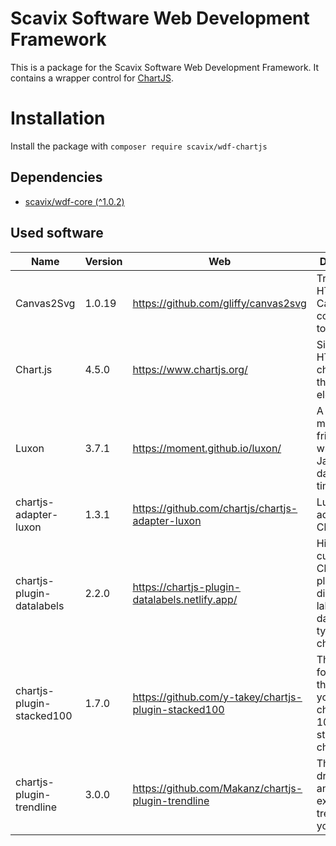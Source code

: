 Scavix Software Web Development Framework
=========================================
This is a package for the Scavix Software Web Development Framework.
It contains a wrapper control for [ChartJS](https://www.chartjs.org).

Installation
============
Install the package with `composer require scavix/wdf-chartjs`

Dependencies
------------
* [scavix/wdf-core (^1.0.2)](https://packagist.org/packages/scavix/wdf-core#v1.0.2)

Used software
-------------
| Name | Version | Web | Description |
|---|---|---|---|
| Canvas2Svg | 1.0.19 | https://github.com/gliffy/canvas2svg | Translates HTML5 Canvas draw commands to SVG |
| Chart.js | 4.5.0 | https://www.chartjs.org/ | Simple HTML5 charts using the canvas element. |
| Luxon | 3.7.1 | https://moment.github.io/luxon/ | A powerful, modern, and friendly wrapper for JavaScript dates and times. |
| chartjs-adapter-luxon | 1.3.1 | https://github.com/chartjs/chartjs-adapter-luxon | Luxon adapter for Chart.js |
| chartjs-plugin-datalabels | 2.2.0 | https://chartjs-plugin-datalabels.netlify.app/ | Highly customizable Chart.js plugin that displays labels on data for any type of charts. |
| chartjs-plugin-stacked100 | 1.7.0 | https://github.com/y-takey/chartjs-plugin-stacked100 | This plugin for Chart.js that makes your bar chart to 100% stacked bar chart. |
| chartjs-plugin-trendline | 3.0.0 | https://github.com/Makanz/chartjs-plugin-trendline | This plugin draws linear and exponential trendlines in your Chart. |
